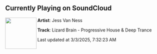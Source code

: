 ## Currently Playing on SoundCloud

[<img align="left" width="100" src="https://i1.sndcdn.com/artworks-yMgsGJOSbxqcunlC-pRkuaA-t500x500.jpg">](https://soundcloud.com/jessvanness/lizard-brain)

**Artist**: Jess Van Ness 

**Track**: Lizard Brain - Progressive House & Deep Trance

Last updated at 3/3/2025, 7:32:23 AM
